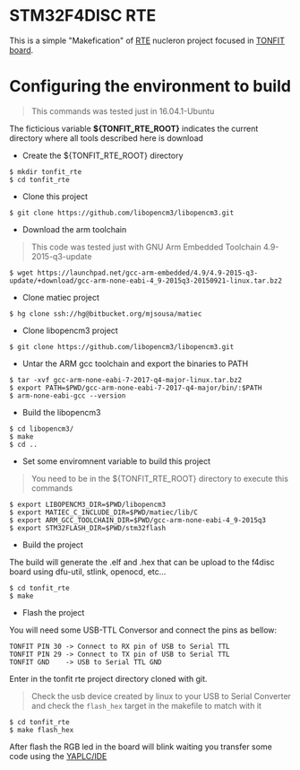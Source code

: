 # STM32F4DISC RTE

This is a simple "Makefication" of [RTE](https://github.com/nucleron/RTE) nucleron project focused in [TONFIT board](https://github.com/iotontech).

# Configuring the environment to build

> This commands was tested just in 16.04.1-Ubuntu

The ficticious variable **${TONFIT_RTE_ROOT}** indicates the current directory where all tools described here is download


* Create the ${TONFIT_RTE_ROOT} directory

```shell
$ mkdir tonfit_rte  
$ cd tonfit_rte  
```

* Clone this project

```
$ git clone https://github.com/libopencm3/libopencm3.git
```

* Download the arm toolchain

> This code was tested just with GNU Arm Embedded Toolchain 4.9-2015-q3-update

```shell
$ wget https://launchpad.net/gcc-arm-embedded/4.9/4.9-2015-q3-update/+download/gcc-arm-none-eabi-4_9-2015q3-20150921-linux.tar.bz2
```

* Clone matiec project


```shell
$ hg clone ssh://hg@bitbucket.org/mjsousa/matiec
```

* Clone libopencm3 project

```shell
$ git clone https://github.com/libopencm3/libopencm3.git
```

* Untar the ARM gcc toolchain and export the binaries to PATH

```shell
$ tar -xvf gcc-arm-none-eabi-7-2017-q4-major-linux.tar.bz2  
$ export PATH=$PWD/gcc-arm-none-eabi-7-2017-q4-major/bin/:$PATH  
$ arm-none-eabi-gcc --version  
```

* Build the libopencm3

```shell
$ cd libopencm3/  
$ make  
$ cd ..  
```

* Set some enviromnent variable to build this project

> You need to be in the ${TONFIT_RTE_ROOT} directory to execute this commands


```shell
$ export LIBOPENCM3_DIR=$PWD/libopencm3  
$ export MATIEC_C_INCLUDE_DIR=$PWD/matiec/lib/C  
$ export ARM_GCC_TOOLCHAIN_DIR=$PWD/gcc-arm-none-eabi-4_9-2015q3
$ export STM32FLASH_DIR=$PWD/stm32flash
``` 

* Build the project

The build will generate the .elf and .hex that can be upload to the f4disc board using dfu-util, stlink, openocd, etc...

```
$ cd tonfit_rte  
$ make
```

* Flash the project

You will need some USB-TTL Conversor and connect the pins as bellow:

```
TONFIT PIN 30 -> Connect to RX pin of USB to Serial TTL 
TONFIT PIN 29 -> Connect to TX pin of USB to Serial TTL
TONFIT GND	  -> USB to Serial TTL GND
```

Enter in the tonfit rte project directory cloned with git.

> Check the usb device created by linux to your USB to Serial Converter and check the `flash_hex` target in the makefile to match with it

```shell
$ cd tonfit_rte
$ make flash_hex
```

After flash the RGB led in the board will blink waiting you transfer some code using the [YAPLC/IDE](https://github.com/nucleron/IDE)




